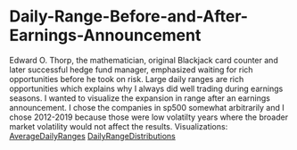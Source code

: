 # Daily-Range-Before-and-After-Earnings-Announcement
Edward O. Thorp, the mathematician, original Blackjack card counter and later successful hedge fund manager, emphasized waiting for rich opportunities before he took on risk. Large daily ranges are rich opportunities which explains why I always did well trading during earnings seasons. I wanted to visualize the expansion in range after an earnings announcement. I chose the companies in sp500 somewhat arbitrarily and I chose 2012-2019 because those were low volatilty years where the broader market volatility would not affect the results. 
Visualizations:
[AverageDailyRanges](https://public.tableau.com/app/profile/john.lynch8802/viz/AverageDailyRangeAroundEarningsAnnouncement2012-2019/Sheet1)
[DailyRangeDistributions](https://public.tableau.com/app/profile/john.lynch8802/viz/DailyRangeDistributionAroundEarningsforSP500Companies2012-2019/Dashboard1)
